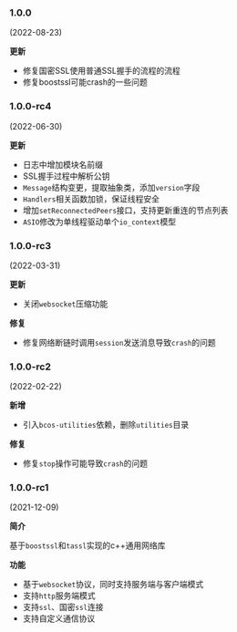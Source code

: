 ### 1.0.0

(2022-08-23)

**更新**

- 修复国密SSL使用普通SSL握手的流程的流程
- 修复boostssl可能crash的一些问题

### 1.0.0-rc4

(2022-06-30)

**更新**

- 日志中增加模块名前缀
- SSL握手过程中解析公钥
- `Message`结构变更，提取抽象类，添加`version`字段
- `Handlers`相关函数加锁，保证线程安全
- 增加`setReconnectedPeers`接口，支持更新重连的节点列表
- `ASIO`修改为单线程驱动单个`io_context`模型

### 1.0.0-rc3

(2022-03-31)

**更新**

- 关闭`websocket`压缩功能

**修复**

- 修复网络断链时调用`session`发送消息导致`crash`的问题

### 1.0.0-rc2

(2022-02-22)

**新增**

- 引入`bcos-utilities`依赖，删除`utilities`目录

**修复**

- 修复`stop`操作可能导致`crash`的问题

### 1.0.0-rc1

(2021-12-09)

**简介**

基于`boostssl`和`tassl`实现的c++通用网络库

**功能**

- 基于`websocket`协议，同时支持服务端与客户端模式
- 支持`http`服务端模式
- 支持`ssl`、国密`ssl`连接
- 支持自定义通信协议
